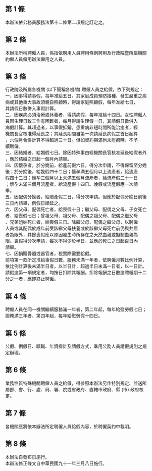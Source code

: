 第 1 條
-------
本辦法依公務員服務法第十二條第二項規定訂定之。

第 2 條
-------
本辦法所稱聘僱人員，係指依聘用人員聘用條例聘用及行政院暨所屬機關  
約僱人員僱用辦法僱用之人員。

第 3 條
-------
行政院及所屬各機關 (以下簡稱各機關) 聘僱人員之給假，依下列規定：  
一、因事得請事假，每年准給五日。其家庭成員預防接種、發生嚴重之疾  
    病或其他重大事故須親自照顧時，得請家庭照顧假，每年准給七日，  
    其請假日數併入事假計算。  
二、因疾病必須治療或休養者，得請病假，每年准給十四日。女性聘僱人  
    員因生理日致工作有困難者，每月得請生理假一日，其請假日數併入  
    病假計算。其超過者，以事假抵銷。患重病非短時間所能治癒者，經  
    機關長官核准得延長之；其延長期間自第一次請延長病假之首日起算  
    ，六個月合併計算不得超過三十日。但如契約期滿尚未痊癒時，不予  
    續聘僱。  
三、因結婚者，給婚假七日。除因特殊事由經機關長官核准延後給假者外  
    ，應於結婚之日起一個月內請畢。  
四、因懷孕者，於分娩前，給產前假六日，得分次申請，不得保留至分娩  
    後；於分娩後，給娩假四十二日；懷孕滿五個月以上流產者，給流產  
    假四十二日；懷孕三個月以上未滿五個月流產者，給流產假二十一日  
    ；懷孕未滿三個月流產者，給流產假十四日。娩假或流產假應一次請  
    畢。  
五、因配偶分娩者，給陪產假二日，得分次申請。但應於配偶分娩日前後  
    三日內請畢，例假日順延之。  
六、因父母、配偶死亡者，給喪假十日；繼父母、配偶之父母、子女死亡  
    者，給喪假七日；曾祖父母、祖父母、配偶之祖父母、配偶之繼父母  
    、兄弟姐妹死亡者，給喪假三日。除繼父母、配偶之繼父母，以聘僱  
    人員或其配偶於成年前受該繼父母扶養或於該繼父母死亡前仍與共居  
    者為限外，其餘喪假應以原因發生時所存在之天然血親或擬制血親為  
    限。喪假得分次申請，每次不得少於半日，並應於死亡之日起百日內  
    請畢。  
七、因捐贈骨髓或器官者，視實際需要給假。  
前項第一款所定准給事假日數，服務未滿一年者，依聘僱月數比例計算，  
依比例計算後未滿半日者，以半日計，超過半日未滿一日者，以一日計。  
請假逾第一項規定者，均按日扣除其報酬。扣除報酬之日數逾聘僱期十二  
分之一者，應即終止聘僱。

第 4 條
-------
聘僱人員在同一機關繼續服務滿一年者，第二年起，每年給慰勞假七日；  
服務滿三年者，第四年起，每年給慰勞假十四日。

第 5 條
-------
公假、例假日、曠職、年資採計及請假方式，準用公務人員請假規則之規  
定辦理。

第 6 條
-------
業務性質特殊機關聘僱人員之給假，得參照本辦法另作特別規定、並送所  
屬部、會、行、處、局、署、院或省政府、直轄市政府、縣 (市) 政府核  
定。

第 7 條
-------
各機關應將依本辦法所定聘僱人員給假內容，於聘僱契約中載明。

第 8 條
-------
本辦法自發布日施行。  
本辦法修正條文自中華民國九十一年三月八日施行。

